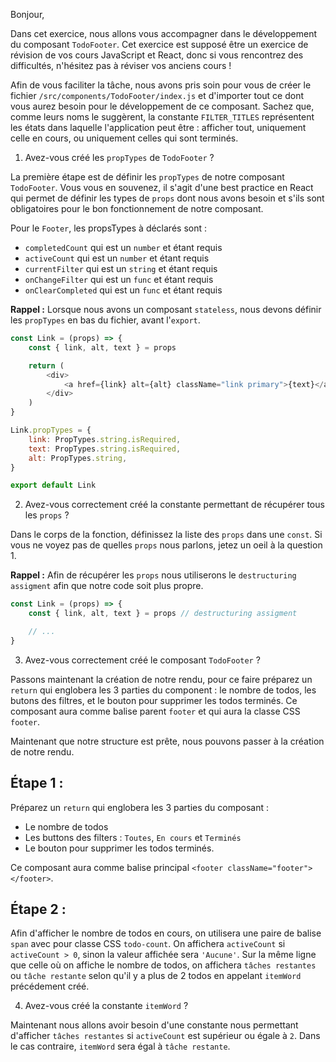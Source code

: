 Bonjour,

Dans cet exercice, nous allons vous accompagner dans le développement du composant `TodoFooter`. Cet exercice est supposé être un exercice de révision de vos cours JavaScript et React, donc si vous rencontrez des difficultés, n'hésitez pas à réviser vos anciens cours !

Afin de vous faciliter la tâche, nous avons pris soin pour vous de créer le fichier `/src/components/TodoFooter/index.js` et d'importer tout ce dont vous aurez besoin pour le développement de ce composant. Sachez que, comme leurs noms le suggèrent, la constante `FILTER_TITLES` représentent les états dans laquelle l'application peut être : afficher tout, uniquement celle en cours, ou uniquement celles qui sont terminés.

1. Avez-vous créé les `propTypes` de `TodoFooter` ?

La première étape est de définir les `propTypes` de notre composant `TodoFooter`. Vous vous en souvenez, il s'agit d'une best practice en React qui permet de définir les types de `props` dont nous avons besoin et s'ils sont obligatoires pour le bon fonctionnement de notre composant.

Pour le `Footer`, les propsTypes à déclarés sont :
- `completedCount` qui est un `number` et étant requis
- `activeCount` qui est un `number` et étant requis
- `currentFilter` qui est un `string` et étant requis
- `onChangeFilter` qui est un `func` et étant requis
- `onClearCompleted` qui est un `func` et étant requis

**Rappel :** Lorsque nous avons un composant `stateless`, nous devons définir les `propTypes` en bas du fichier, avant l'`export`.

```javascript
const Link = (props) => {
	const { link, alt, text } = props

	return (
		<div>
			<a href={link} alt={alt} className="link primary">{text}</a>
		</div>
	)
}

Link.propTypes = {
	link: PropTypes.string.isRequired,
	text: PropTypes.string.isRequired,
	alt: PropTypes.string,
}

export default Link
```

2. Avez-vous correctement créé la constante permettant de récupérer tous les `props` ?

Dans le corps de la fonction, définissez la liste des `props` dans une `const`. Si vous ne voyez pas de quelles `props` nous parlons, jetez un oeil à la question 1.

**Rappel :** Afin de récupérer les `props` nous utiliserons le `destructuring assigment` afin que notre code soit plus propre.

```javascript
const Link = (props) => {
	const { link, alt, text } = props // destructuring assigment

	// ...
}
```

3. Avez-vous correctement créé le composant `TodoFooter` ?

Passons maintenant la création de notre rendu, pour ce faire préparez un `return` qui englobera les 3 parties du component : le nombre de todos, les butons des filtres, et le bouton pour supprimer les todos terminés. Ce composant aura comme balise parent `footer` et qui aura la classe CSS `footer`.

Maintenant que notre structure est prête, nous pouvons passer à la création de notre rendu.

## Étape 1 :

Préparez un `return` qui englobera les 3 parties du composant :
- Le nombre de todos
- Les buttons des filters : `Toutes`, `En cours` et `Terminés`
- Le bouton pour supprimer les todos terminés.

Ce composant aura comme balise principal `<footer className="footer"></footer>`.

## Étape 2 :

Afin d'afficher le nombre de todos en cours, on utilisera une paire de balise `span` avec pour classe CSS `todo-count`. On affichera `activeCount` si `activeCount > 0`, sinon la valeur affichée sera `'Aucune'`. Sur la même ligne que celle où on affiche le nombre de todos, on affichera `tâches restantes` ou `tâche restante` selon qu'il y a plus de 2 todos en appelant `itemWord` précédement créé.

4. Avez-vous créé la constante `itemWord` ?

Maintenant nous allons avoir besoin d'une constante nous permettant d'afficher `tâches restantes` si `activeCount` est supérieur ou égale à `2`. Dans le cas contraire, `itemWord` sera égal à `tâche restante`.